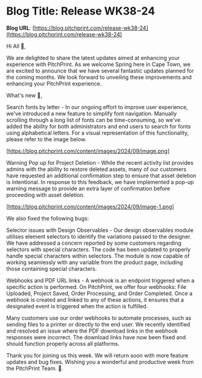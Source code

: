# **Blog Title**: Release WK38-24

**Blog URL**: [https://blog.pitchprint.com/release-wk38-24](https://blog.pitchprint.com/release-wk38-24)

Hi All 👋,

We are delighted to share the latest updates aimed at enhancing your experience with PitchPrint. As we welcome Spring here in Cape Town, we
are excited to announce that we have several fantastic updates planned for the coming months. We look forward to unveiling these
improvements and enhancing your PitchPrint experience.

What's new 🚀,

Search fonts by letter - In our ongoing effort to improve user experience, we've introduced a new feature to simplify font navigation.
Manually scrolling through a long list of fonts can be time-consuming, so we've added the ability for both administrators and end users to
search for fonts using alphabetical letters. For a visual representation of this functionality, please refer to the image below.

[https://blog.pitchprint.com/content/images/2024/09/image.png]

Warning Pop up for Project Deletion - While the recent activity list provides admins with the ability to restore deleted assets, many of our
customers have requested an additional confirmation step to ensure that asset deletion is intentional. In response to this feedback, we have
implemented a pop-up warning message to provide an extra layer of confirmation before proceeding with asset deletion.

[https://blog.pitchprint.com/content/images/2024/09/image-1.png]

We also fixed the following bugs:

Selector issues with Design Observables - Our design observables module utilises element selectors to identify the variations passed to the
designer. We have addressed a concern reported by some customers regarding selectors with special characters. The code has been updated to
properly handle special characters within selectors. The module is now capable of working seamlessly with any variable from the product
page, including those containing special characters.

Webhooks and PDF URL links - A webhook is an endpoint triggered when a specific action is performed. On PitchPrint, we offer four webhooks:
File Uploaded, Project Saved, Order Processing, and Order Completed. Once a webhook is created and linked to any of these actions, it
ensures that a designated event is triggered when the action is fulfilled.

Many customers use our order webhooks to automate processes, such as sending files to a printer or directly to the end user. We recently
identified and resolved an issue where the PDF download links in the webhook responses were incorrect. The download links have now been
fixed and should function properly across all platforms.

Thank you for joining us this week. We will return soon with more feature updates and bug fixes. Wishing you a wonderful and productive week
from the PitchPrint Team. 🤗.

